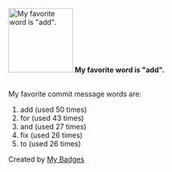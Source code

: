 <img src="https://github.com/my-badges/my-badges/blob/master/src/all-badges/favorite-word/favorite-word.png?raw=true" alt="My favorite word is &quot;add&quot;." title="My favorite word is &quot;add&quot;." width="128">
<strong>My favorite word is &quot;add&quot;.</strong>
<br><br>

My favorite commit message words are:

1. add (used 50 times)
2. for (used 43 times)
3. and (used 27 times)
4. fix (used 26 times)
5. to (used 26 times)


Created by <a href="https://github.com/my-badges/my-badges">My Badges</a>